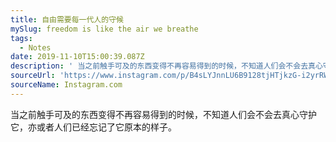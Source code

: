 ```yaml
---
title: 自由需要每一代人的守候
mySlug: freedom is like the air we breathe
tags:
  - Notes
date: 2019-11-10T15:00:39.087Z
description: ' 当之前触手可及的东西变得不再容易得到的时候，不知道人们会不会去真心守护它，亦或者人们已经忘记了它原本的样子。'
sourceUrl: 'https://www.instagram.com/p/B4sLYJnnLU6B9128tjHTjkzG-i2yrRW_LVKN3o0/'
sourceName: Instagram.com
---
```

 当之前触手可及的东西变得不再容易得到的时候，不知道人们会不会去真心守护它，亦或者人们已经忘记了它原本的样子。
